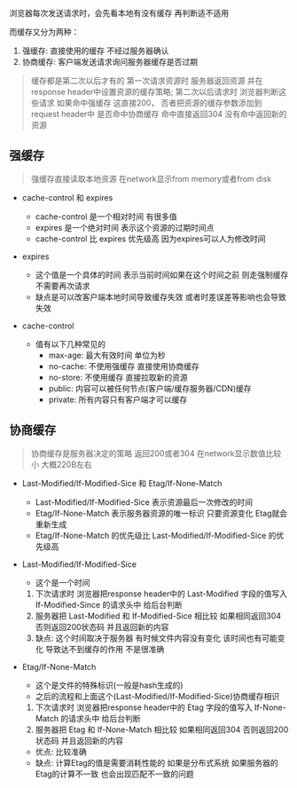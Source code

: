 
浏览器每次发送请求时，会先看本地有没有缓存 再判断适不适用

而缓存又分为两种：
1. 强缓存: 直接使用的缓存 不经过服务器确认
2. 协商缓存: 客户端发送请求询问服务器缓存是否过期

> 缓存都是第二次以后才有的
> 第一次请求资源时 服务器返回资源 并在response header中设置资源的缓存策略;
> 第二次以后请求时 浏览器判断这些请求 如果命中强缓存 这直接200， 否者把资源的缓存参数添加到request header中 是否命中协商缓存
命中直接返回304 没有命中返回新的资源

## 强缓存
> 强缓存直接读取本地资源 在network显示from memory或者from disk
+ cache-control 和 expires
   + cache-control 是一个相对时间 有很多值
   + expires 是一个绝对时间 表示这个资源的过期时间点
   + cache-control 比 expires 优先级高 因为expires可以人为修改时间

+ expires
   + 这个值是一个具体的时间 表示当前时间如果在这个时间之前 则走强制缓存 不需要再次请求
   + 缺点是可以改客户端本地时间导致缓存失效 或者时差误差等影响也会导致失效

+ cache-control
   + 值有以下几种常见的
      + max-age: 最大有效时间 单位为秒
      + no-cache: 不使用强缓存 直接使用协商缓存
      + no-store: 不使用缓存 直接拉取新的资源
      + public: 内容可以被任何节点(客户端/缓存服务器/CDN)缓存
      + private: 所有内容只有客户端才可以缓存


## 协商缓存
> 协商缓存是服务器决定的策略 返回200或者304 在network显示数值比较小 大概220B左右
+ Last-Modified/If-Modified-Sice 和 Etag/If-None-Match
   + Last-Modified/If-Modified-Sice 表示资源最后一次修改的时间
   + Etag/If-None-Match 表示服务器资源的唯一标识 只要资源变化 Etag就会重新生成
   + Etag/If-None-Match 的优先级比 Last-Modified/If-Modified-Sice 的优先级高

+ Last-Modified/If-Modified-Sice
   + 这个是一个时间
   1. 下次请求时 浏览器把response header中的 Last-Modified 字段的值写入 If-Modified-Since 的请求头中 给后台判断
   2. 服务器把 Last-Modified 和 If-Modified-Sice 相比较 如果相同返回304 否则返回200状态码 并且返回新的内容
   3. 缺点: 这个时间取决于服务器 有时候文件内容没有变化 该时间也有可能变化 导致达不到缓存的作用 不是很准确

+ Etag/If-None-Match
   + 这个是文件的特殊标识(一般是hash生成的)
   + 之后的流程和上面这个(Last-Modified/If-Modified-Sice)协商缓存相识
   1. 下次请求时 浏览器把response header中的 Etag 字段的值写入 If-None-Match 的请求头中 给后台判断
   2. 服务器把 Etag 和 If-None-Match 相比较 如果相同返回304 否则返回200状态码 并且返回新的内容
   + 优点: 比较准确
   + 缺点: 计算Etag的值是需要消耗性能的 如果是分布式系统 如果服务器的Etag的计算不一致 也会出现匹配不一致的问题

